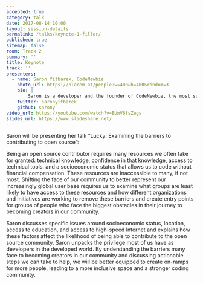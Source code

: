 ```yaml
---
accepted: true
category: talk
date: 2017-08-14 10:00
layout: session-details
permalink: /talks/keynote-1-filler/
published: true
sitemap: false
room: Track 2
summary: ''
title: Keynote
track: ''
presenters:
  - name: Saron Yitbarek, CodeNewbie
    photo_url: https://placem.at/people?w=400&h=400&random=3
    bio: |
        Saron is a developer and the founder of CodeNewbie, the most supportive community of programmers and people learning to code. You can learn more about her in her original cartoon!
    twitter: saronyitbarek
    github: sarony
video_url: https://youtube.com/watch?v=BUmV6fsZegs
slides_url: https://www.slideshare.net/
---
```

Saron will be presenting her talk “Lucky: Examining the barriers to contributing to open source”:

Being an open source contributor requires many resources we often take for granted: technical knowledge, confidence in that knowledge, access to technical tools, and a socioeconomic status that allows us to code without financial compensation. These resources are inaccessible to many, if not most. Shifting the face of our community to better represent our increasingly global user base requires us to examine what groups are least likely to have access to these resources and how different organizations and initiatives are working to remove these barriers and create entry points for groups of people who face the biggest obstacles in their journey to becoming creators in our community.

Saron discusses specific issues around socioeconomic status, location, access to education, and access to high-speed Internet and explains how these factors affect the likelihood of being able to contribute to the open source community. Saron unpacks the privilege most of us have as developers in the developed world. By understanding the barriers many face to becoming creators in our community and discussing actionable steps we can take to help, we will be better equipped to create on-ramps for more people, leading to a more inclusive space and a stronger coding community.
